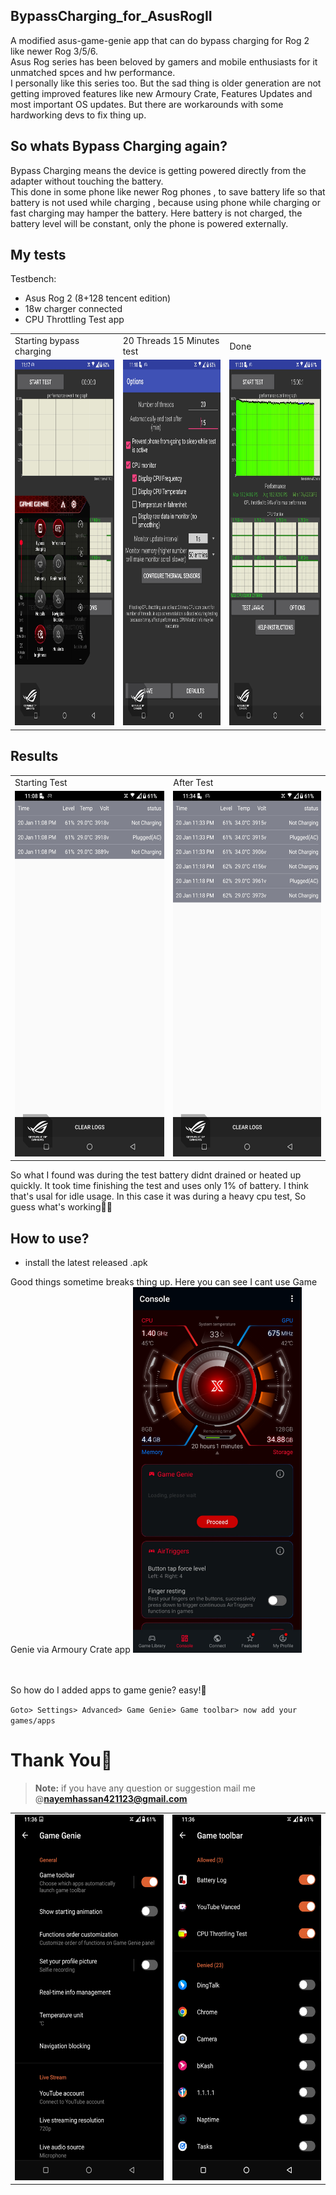 ## BypassCharging_for_AsusRogII
A modified asus-game-genie app that can do bypass charging for Rog 2 like newer Rog 3/5/6.<br>
Asus Rog series has been beloved by gamers and mobile enthusiasts for it unmatched spces and hw performance.<br>
I personally like this series too. But the sad thing is older generation are not getting improved features like new Armoury Crate, Features Updates and most important OS updates. But there are workarounds with some hardworking devs to fix thing up.

## So whats Bypass Charging again?

Bypass Charging means the device is getting powered directly from the adapter without touching the battery.<br>
This done in some phone like newer Rog phones , to save battery life so that battery is not used while charging , because using phone while charging or fast charging may hamper the battery. Here battery is not charged, the battery level will be constant, only the phone is powered externally.

## My tests
   Testbench:
 - Asus Rog 2 (8+128 tencent edition)
 - 18w charger connected 
 - CPU Throttling Test app
<table>
  <tr>
    <td>Starting bypass charging</td>
     <td>20 Threads 15 Minutes test</td>
     <td>Done</td>
  </tr>
  <tr>
    <td><img src="https://github.com/Nayemhasan/BypassCharging_for_AsusRogII/blob/main/pics/2.jpg" width=270 height=585></td>
    <td><img src="https://github.com/Nayemhasan/BypassCharging_for_AsusRogII/blob/main/pics/3.jpg" width=270 height=585></td>
    <td><img src="https://github.com/Nayemhasan/BypassCharging_for_AsusRogII/blob/main/pics/4.jpg" width=270 height=585></td>
  </tr>
 </table>
 
 ## Results
 <table>
  <tr>
    <td>Starting Test</td>
     <td>After Test</td>
  </tr>
  <tr>
    <td><img src="https://github.com/Nayemhasan/BypassCharging_for_AsusRogII/blob/main/pics/1.batterylog1.jpg" width=270 height=585></td>
    <td><img src="https://github.com/Nayemhasan/BypassCharging_for_AsusRogII/blob/main/pics/5.batterylog2.jpg" width=270 height=585></td>
  </tr>
 </table>
 So what I found was during the test battery didnt drained or heated up quickly. It took time finishing the test and uses only 1% of battery. I think that's usal for idle usage. In this case it was during a heavy cpu test, So guess what's working🍉😁

## How to use?
 - install the latest released .apk

Good things sometime breaks thing up. Here you can see I cant use Game Genie via Armoury Crate app 
<img src="https://github.com/Nayemhasan/BypassCharging_for_AsusRogII/blob/main/pics/6.step1.jpg" width=270 height=585></td>

<br>
<br>
So how do I added apps to game genie? easy!🍉

`Goto> Settings> Advanced> Game Genie> Game toolbar> now add your games/apps`
 <table>
  <tr>
    <td><img src="https://github.com/Nayemhasan/BypassCharging_for_AsusRogII/blob/main/pics/7.step2.jpg" width=270 height=585></td>
    <td><img src="https://github.com/Nayemhasan/BypassCharging_for_AsusRogII/blob/main/pics/8.step3.jpg" width=270 height=585></td>
  </tr>

  # Thank You🍉
> **Note:** if you have any question or suggestion mail me @**nayemhassan421123@gmail.com** 


